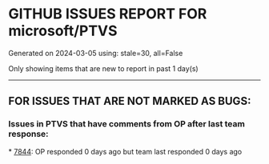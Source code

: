 
# GITHUB ISSUES REPORT FOR microsoft/PTVS


Generated on 2024-03-05 using: stale=30, all=False


Only showing items that are new to report in past 1 day(s)


---

## FOR ISSUES THAT ARE NOT MARKED AS BUGS:


### Issues in PTVS that have comments from OP after last team response:


\* [7844](https://github.com/microsoft/PTVS/issues/7844 "Fail to run test in Pytest."): OP responded 0 days ago but team last responded 0 days ago
